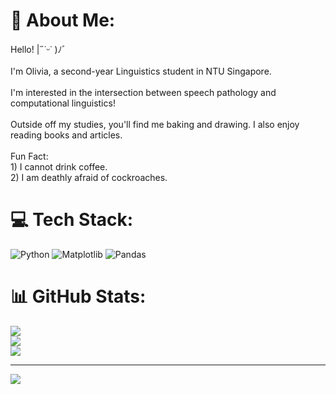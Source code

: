 # 💫 About Me:
Hello! |˶˙ᵕ˙ )ﾉﾞ<br><br>I'm Olivia, a second-year Linguistics student in NTU Singapore.<br> <br>I'm interested in the intersection between speech pathology and computational linguistics!<br><br>Outside off my studies, you'll find me baking and drawing. I also enjoy reading books and articles. <br><br>Fun Fact:<br>1) I cannot drink coffee.<br>2) I am deathly afraid of cockroaches. 


# 💻 Tech Stack:
![Python](https://img.shields.io/badge/python-3670A0?style=for-the-badge&logo=python&logoColor=ffdd54) ![Matplotlib](https://img.shields.io/badge/Matplotlib-%23ffffff.svg?style=for-the-badge&logo=Matplotlib&logoColor=black) ![Pandas](https://img.shields.io/badge/pandas-%23150458.svg?style=for-the-badge&logo=pandas&logoColor=white)
# 📊 GitHub Stats:
![](https://github-readme-stats.vercel.app/api?username=oliviayeowl&theme=dark&hide_border=false&include_all_commits=false&count_private=false)<br/>
![](https://nirzak-streak-stats.vercel.app/?user=oliviayeowl&theme=dark&hide_border=false)<br/>
![](https://github-readme-stats.vercel.app/api/top-langs/?username=oliviayeowl&theme=dark&hide_border=false&include_all_commits=false&count_private=false&layout=compact)

---
[![](https://visitcount.itsvg.in/api?id=oliviayeowl&icon=0&color=0)](https://visitcount.itsvg.in)

<!-- Proudly created with GPRM ( https://gprm.itsvg.in ) -->
